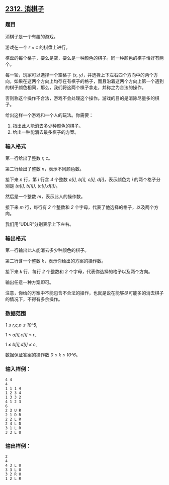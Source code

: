 ## [2312. 消棋子](https://www.acwing.com/problem/content/2314/)

### 题目

消棋子是一个有趣的游戏。

游戏在一个 *r × c* 的棋盘上进行。

棋盘的每个格子，要么是空，要么是一种颜色的棋子。同一种颜色的棋子恰好有两个。

每一轮，玩家可以选择一个空格子 *(x, y)*，并选择上下左右四个方向中的两个方向，如果在这两个方向上均存在有棋子的格子，而且沿着这两个方向上第一个遇到的棋子颜色相同，那么，我们将这两个棋子拿走，并称之为合法的操作。

否则称这个操作不合法，游戏不会处理这个操作。游戏的目的是消除尽量多的棋子。

给出这样一个游戏和一个人的玩法。你需要：

1. 指出此人能消去多少种颜色的棋子。
2. 给出一种能消去最多棋子的方案。

### 输入格式

第一行给出了整数 *r, c*。

第二行给出了整数 *n*，表示不同颜色数。

接下来 *n* 行，第 *i* 行含 *4* 个整数 *a[i], b[i], c[i], d[i]*，表示颜色为 *i* 的两个格子分别是 *(a[i], b[i]), (c[i],d[i])*。

然后是一个整数 *m*，表示此人的操作数。

接下来 *m* 行，每行有 *2* 个整数和 *2* 个字母，代表了他选择的格子，以及两个方向。

我们用“UDLR”分别表示上下左右。

### 输出格式

第一行输出此人能消去多少种颜色的棋子。

第二行含一个整数 *k*，表示你给出的方案的操作数。

接下来 *k* 行，每行 *2* 个整数和 *2* 个字母，代表你选择的格子以及两个方向。

输出任意一种方案即可。

注意，你给的方案中不能包含不合法的操作，也就是说在能够尽可能多的消去棋子的情况下，不得有多余操作。

### 数据范围

*1 ≤ r,c,n ≤ 10^5*,

*1 ≤ a[i],c[i] ≤ r*,

*1 ≤ b[i],d[i] ≤ c*,

数据保证答案的操作数 *0 ≤ k ≤ 10^6*。

### 输入样例：

```
4 4
4
1 1 1 4
1 2 3 4
1 3 3 2
4 1 2 3
6
2 3 U R
2 1 D R
2 2 L R
2 4 L D
3 1 L R
3 3 L U
```

### 输出样例：

```
2
4
4 3 L U
3 3 L U
3 2 R U
1 2 L R
```
